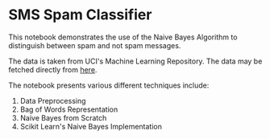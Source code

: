 # SMS Spam Classifier 

This notebook demonstrates the use of the Naive Bayes Algorithm to distinguish between spam and not spam messages.

The data is taken from UCI's Machine Learning Repository. The data may be fetched directly from [here](https://archive.ics.uci.edu/ml/machine-learning-databases/00228/).

The notebook presents various different techniques include:
1. Data Preprocessing
2. Bag of Words Representation
3. Naive Bayes from Scratch
4. Scikit Learn's Naive Bayes Implementation
